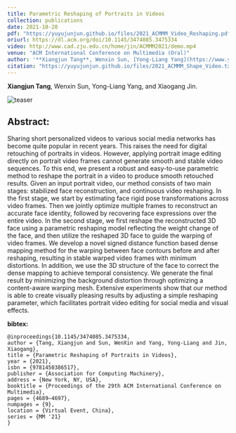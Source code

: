```yaml
---
title: Parametric Reshaping of Portraits in Videos
collection: publications
date: 2021-10-20
pdf: "https://yuyujunjun.github.io/files/2021_ACMMM_Video_Reshaping.pdf"
oriurl: https://dl.acm.org/doi/10.1145/3474085.3475334
video: http://www.cad.zju.edu.cn/home/jin/ACMMM2021/demo.mp4
venue: "ACM International Conference on Multimedia (Oral)" 
author: '**Xiangjun Tang**, Wenxin Sun, [Yong-Liang Yang](https://www.yongliangyang.net/), [Xiaogang Jin](http://www.cad.zju.edu.cn/home/jin/).'
citation: "https://yuyujunjun.github.io/files/2021_ACMMM_Shape_Video.txt"
---
```


**Xiangjun Tang**, Wenxin Sun, Yong-Liang Yang, and Xiaogang Jin.

![teaser](https://yuyujunjun.github.io/images/ReshapingVideo/teaser.jpeg)

## Abstract:

Sharing short personalized videos to various social media networks has become quite popular in recent years. This raises the need for digital retouching of portraits in videos. However, applying portrait image editing directly on portrait video frames cannot generate smooth and stable video sequences. To this end, we present a robust and easy-to-use parametric method to reshape the portrait in a video to produce smooth retouched results. Given an input portrait video, our method consists of two main stages: stabilized face reconstruction, and continuous  video reshaping. In the first stage, we start by estimating face rigid pose transformations across video frames. Then we jointly optimize multiple frames to reconstruct an accurate face identity, followed by recovering face expressions over the entire video. In the second stage, we first reshape the reconstructed 3D face using a parametric reshaping model reflecting the weight change of the face, and then utilize the reshaped 3D face to guide the warping of video frames. We develop a novel signed distance function based dense mapping method for the warping between face contours before and after reshaping, resulting in stable warped video frames with minimum distortions. In addition, we use the 3D structure of the face to correct the dense mapping to achieve temporal consistency. We generate the final result by minimizing the background distortion through optimizing a content-aware warping mesh. Extensive experiments show that our method is able to create visually pleasing results by adjusting a simple reshaping parameter, which facilitates portrait video editing for social media and visual effects.


**bibtex:**

```
@inproceedings{10.1145/3474085.3475334,
author = {Tang, Xiangjun and Sun, WenXin and Yang, Yong-Liang and Jin, Xiaogang},
title = {Parametric Reshaping of Portraits in Videos},
year = {2021},
isbn = {9781450386517},
publisher = {Association for Computing Machinery},
address = {New York, NY, USA},
booktitle = {Proceedings of the 29th ACM International Conference on Multimedia},
pages = {4689–4697},
numpages = {9},
location = {Virtual Event, China},
series = {MM '21}
}
```